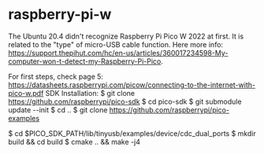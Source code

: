 # raspberry-pi-w

The Ubuntu 20.4 didn't recognize Raspberry Pi Pico W 2022 at first. It is related to the "type" of micro-USB cable function. Here more info: https://support.thepihut.com/hc/en-us/articles/360017234598-My-computer-won-t-detect-my-Raspberry-Pi-Pico.

For first steps, check page 5: https://datasheets.raspberrypi.com/picow/connecting-to-the-internet-with-pico-w.pdf
SDK Installation: 
$ git clone https://github.com/raspberrypi/pico-sdk
$ cd pico-sdk
$ git submodule update --init
$ cd ..
$ git clone https://github.com/raspberrypi/pico-examples

$ cd  $PICO_SDK_PATH/lib/tinyusb/examples/device/cdc_dual_ports
$ mkdir build && cd build
$ cmake .. && make -j4

